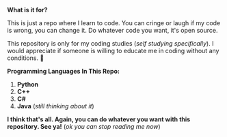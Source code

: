 **What is it for?**

This is just a repo where I learn to code. You can cringe or laugh if my code is wrong, you can change it. Do whatever code you want, it's open source.

This repository is only for my coding studies (*self studying specifically*). I would appreciate if someone is willing to educate me in coding without any conditions. :slightly_smiling_face:

**Programming Languages In This Repo:**
1. **Python**
2. **C++**
3. **C#**
4. **Java** (*still thinking about it*)

**I think that's all. Again, you can do whatever you want with this repository. See ya!** (*ok you can stop reading me now*)
